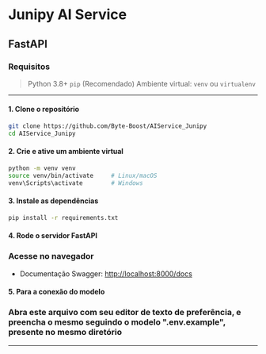 # Junipy AI Service
## FastAPI
### Requisitos
> Python 3.8+
> `pip`
> (Recomendado) Ambiente virtual: `venv` ou `virtualenv`

---

#### 1. Clone o repositório

```bash
git clone https://github.com/Byte-Boost/AIService_Junipy
cd AIService_Junipy
```

#### 2. Crie e ative um ambiente virtual

```bash
python -m venv venv
source venv/bin/activate     # Linux/macOS
venv\Scripts\activate        # Windows
```

#### 3. Instale as dependências

```bash
pip install -r requirements.txt
```

#### 4. Rode o servidor FastAPI



### Acesse no navegador

* Documentação Swagger: [http://localhost:8000/docs](http://localhost:8000/docs)

#### 5. Para a conexão do modelo

### Abra este arquivo com seu editor de texto de preferência, e preencha o mesmo seguindo o modelo ".env.example", presente no mesmo diretório



---
